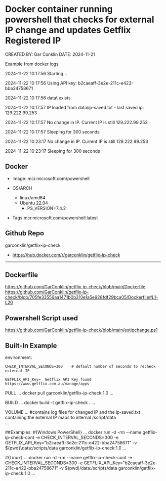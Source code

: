 # Docker container running powershell that checks for external IP change and updates Getflix Registered IP
CREATED BY: Gar Conklin    DATE: 2024-11-21 

Example from docker logs 

2024-11-22 10:17:56 Starting... 

2024-11-22 10:17:56 Using API key: b2caeaff-3e2e-211c-e422-bba24758671

2024-11-22 10:17:56 data\ exists

2024-11-22 10:17:57 IP loaded from data\ip-saved.txt - last saved ip: 129.222.99.253

2024-11-22 10:17:57 No change in IP. Current IP is still 129.222.99.253

2024-11-22 10:17:57 Sleeping for 300 seconds

2024-11-22 10:23:17 No change in IP. Current IP is still 129.222.99.253

2024-11-22 10:23:17 Sleeping for 300 seconds


## **Docker**
- Image: mcr.microsoft.com/powershell
- OS/ARCH
  - linux/amd64
  - Ubuntu 22.04
    - PS_VERSION=7.4.2

  
- Tags:mcr.microsoft.com/powershell:latest

## **Github Repo**  
garconklin/getflix-ip-check
- https://hub.docker.com/r/garconklin/getflix-ip-check
---



## **Dockerfile**
https://github.com/GarConklin/getflix-ip-check/blob/main/Dockerfile
https://github.com/GarConklin/getflix-ip-check/blob/705fe33556aa1471b0b310e1a5e928fdf29bca05/Dockerfile#L1-L20

## Powershell Script used
https://github.com/GarConklin/getflix-ip-check/blob/main/extipchange.ps1

## **Built-In  Example**
environment:  
    
	CHECK_INTERVAL_SECONDS=300    # default number of seconds to recheck ecternal IP
	
    GETFLIX_API_Key=  Getflix API Key found https://www.getflix.com.au/manage/apps


PULL
...
docker pull garconklin/getflix-ip-check:1.0
...

BUILD
...
docker build -t getflix-ip-check .
...

VOLUME 
...
#contains log files for changed IP and the ip-saved.txt containing the external IP maps to internal
/script/data   
...

##Examples:
#{Windows PowerShell}
...
docker run -d -rm --name getflix-ip-check-cont -e CHECK_INTERVAL_SECONDS=300 -e GETFLIX_API_Key="b2caeaff-3e2e-211c-e422-bba24758671" -v ${pwd}\data:/scripts/data garconklin/getflix-ip-check:1.0
...

#{Linux}
...
docker run -d -rm --name getflix-ip-check-cont -e CHECK_INTERVAL_SECONDS=300 -e GETFLIX_API_Key="b2caeaff-3e2e-211c-e422-bba24758671" -v $(pwd)/data:/scripts/data garconklin/getflix-ip-check:1.0
...

